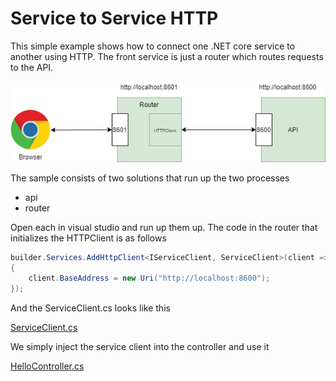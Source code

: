 # Service to Service HTTP
This simple example shows how to connect one .NET core service to another using HTTP. The front service is just a router which routes requests to the API. 

![Server-Server HTTP](./docs/images/server-server-http.png)

The sample consists of two solutions that run up the two processes

* api
* router 


Open each in visual studio and run up them up. The code in the router that initializes the HTTPClient is as follows

```csharp
builder.Services.AddHttpClient<IServiceClient, ServiceClient>(client =>
{
    client.BaseAddress = new Uri("http://localhost:8600");
});

```

And the ServiceClient.cs looks like this 

[ServiceClient.cs](./router/ServiceClient.cs)

We simply inject the service client into the controller and use it

[HelloController.cs](./router/Controllers/HelloController.cs)

